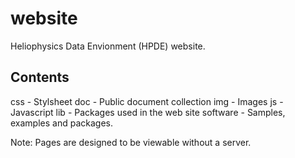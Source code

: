 # website
Heliophysics Data Envionment (HPDE) website.

## Contents
css - Stylsheet
doc - Public document collection
img - Images
js -  Javascript 
lib - Packages used in the web site
software - Samples, examples and packages.

Note: Pages are designed to be viewable without a server.

